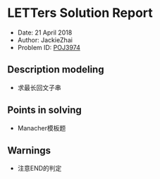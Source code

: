 # LETTers Solution Report

- Date: 21 April 2018
- Author: JackieZhai
- Problem ID: [POJ3974](http://poj.org/problem?id=3974)

## Description modeling

- 求最长回文子串

## Points in solving

- Manacher模板题

## Warnings

- 注意END的判定